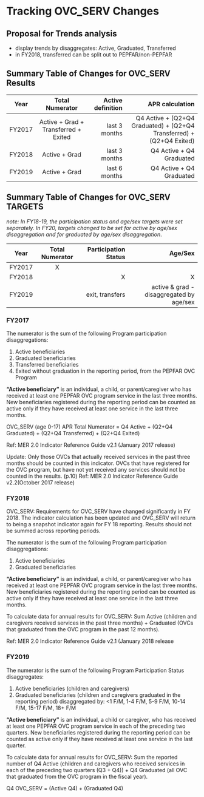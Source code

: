 # Tracking OVC_SERV Changes

## Proposal for Trends analysis
- display trends by disaggregates: Active, Graduated, Transferred 
- in FY2018, transferred can be split out to PEPFAR/non-PEPFAR

## Summary Table of Changes for OVC_SERV Results
| Year | Total Numerator | Active definition|APR calculation|
| ------------- |:-----------:| --------------:| -----------------------:| 
| FY2017    | Active + Grad + Transferred + Exited | last 3 months | Q4 Active + (Q2+Q4 Graduated) + (Q2+Q4 Transferred) + (Q2+Q4 Exited)|
| FY2018     | Active + Grad | last 3 months | Q4 Active + Q4 Graduated|
| FY2019| Active + Grad   | last 6 months  | Q4 Active + Q4 Graduated|

## Summary Table of Changes for OVC_SERV TARGETS
*note: In FY18-19, the participation status and age/sex targets were set separately. In FY20, targets changed to be set for active by age/sex disaggregation and for graduated by age/sex disaggregation*.

| Year | Total Numerator | Participation Status |Age/Sex|
| ------------- |:-----------:| --------------:| -----------------------:| 
| FY2017    | X |  | |
| FY2018     |  | X | X |
| FY2019| | exit, transfers |  active & grad - disaggregated by age/sex|



### FY2017

The numerator is the sum of the following Program participation disaggregations:
1. Active beneficiaries
2. Graduated beneficiaries
3. Transferred beneficiaries
4. Exited without graduation in the reporting period, from the PEPFAR OVC Program

**“Active beneficiary”** is an individual, a child, or parent/caregiver who has received at least one PEPFAR OVC program service in the last three months. New beneficiaries registered during the reporting period can be counted as active only if they have received at least one service in the last three months.

OVC_SERV (age 0-17) APR Total Numerator = Q4 Active + (Q2+Q4 Graduated) + (Q2+Q4 Transferred) + (Q2+Q4 Exited)

Ref: MER 2.0 Indicator Reference Guide v2.1 (January 2017 release)

Update: Only those OVCs that actually received services in the past three months should be counted in this indicator. OVCs that have registered for the OVC program, but have not yet received any services should not be counted in the results. (p.10) Ref: MER 2.0 Indicator Reference Guide v2.2(October 2017 release)

### FY2018

OVC_SERV: Requirements for OVC_SERV have changed significantly in FY 2018. The indicator calculation has been updated and OVC_SERV will return to being a snapshot indicator again for FY 18 reporting. Results should not be summed across reporting periods.

The numerator is the sum of the following Program participation disaggregations:
1. Active beneficiaries
2. Graduated beneficiaries

**“Active beneficiary”** is an individual, a child, or parent/caregiver who has received at least one PEPFAR OVC program service in the last three months. New beneficiaries registered during the reporting period can be counted as active only if they have received at least one service in the last three months.

To calculate data for annual results for OVC_SERV:
Sum Active (children and caregivers received services in the past three months) + Graduated (OVCs that graduated from the OVC program in the past 12 months).

Ref: MER 2.0 Indicator Reference Guide v2.1 (January 2018 release


### FY2019

The numerator is the sum of the following Program Participation Status disaggregates:
1. Active beneficiaries (children and caregivers) 
2. Graduated beneficiaries (children and caregivers graduated in the reporting period)
disaggregated by: <1 F/M, 1-4 F/M, 5-9 F/M, 10-14 F/M, 15-17 F/M, 18+ F/M

**“Active beneficiary”** is an individual, a child or caregiver, who has received at least one PEPFAR OVC program service in each of the preceding two quarters. New beneficiaries registered during the reporting period can be counted as active only if they have received at least one service in the last quarter.

To calculate data for annual results for OVC_SERV:
Sum the reported number of Q4 Active (children and caregivers who received services in each of the preceding two quarters (Q3 + Q4)) + Q4 Graduated (all OVC that graduated from the OVC program in the fiscal year).

Q4 OVC_SERV = (Active Q4) + (Graduated Q4)
